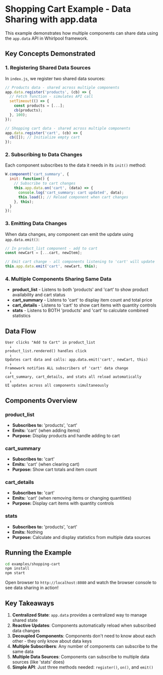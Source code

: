# Shopping Cart Example - Data Sharing with app.data

This example demonstrates how multiple components can share data using the `app.data` API in Whirlpool framework.

## Key Concepts Demonstrated

### 1. Registering Shared Data Sources

In `index.js`, we register two shared data sources:

```javascript
// Products data - shared across multiple components
app.data.register('products', (cb) => {
  // Fetch function - simulates API call
  setTimeout(() => {
    const products = [...];
    cb(products);
  }, 100);
});

// Shopping cart data - shared across multiple components
app.data.register('cart', (cb) => {
  cb([]); // Initialize empty cart
});
```

### 2. Subscribing to Data Changes

Each component subscribes to the data it needs in its `init()` method:

```javascript
W.component('cart_summary', {
  init: function() {
    // Subscribe to cart changes
    this.app.data.on('cart', (data) => {
      console.log('cart_summary: cart updated', data);
      this.load(); // Reload component when cart changes
    }, this);
  }
});
```

### 3. Emitting Data Changes

When data changes, any component can emit the update using `app.data.emit()`:

```javascript
// In product_list component - add to cart
const newCart = [...cart, newItem];

// Emit cart change - all components listening to 'cart' will update
this.app.data.emit('cart', newCart, this);
```

### 4. Multiple Components Sharing Same Data

- **product_list** - Listens to both 'products' and 'cart' to show product availability and cart status
- **cart_summary** - Listens to 'cart' to display item count and total price
- **cart_details** - Listens to 'cart' to show cart items with quantity controls
- **stats** - Listens to BOTH 'products' and 'cart' to calculate combined statistics

## Data Flow

```
User clicks "Add to Cart" in product_list
  ↓
product_list.rendered() handles click
  ↓
Updates cart data and calls: app.data.emit('cart', newCart, this)
  ↓
Framework notifies ALL subscribers of 'cart' data change
  ↓
cart_summary, cart_details, and stats all reload automatically
  ↓
UI updates across all components simultaneously
```

## Components Overview

### product_list
- **Subscribes to:** 'products', 'cart'
- **Emits:** 'cart' (when adding items)
- **Purpose:** Display products and handle adding to cart

### cart_summary
- **Subscribes to:** 'cart'
- **Emits:** 'cart' (when clearing cart)
- **Purpose:** Show cart totals and item count

### cart_details
- **Subscribes to:** 'cart'
- **Emits:** 'cart' (when removing items or changing quantities)
- **Purpose:** Display cart items with quantity controls

### stats
- **Subscribes to:** 'products', 'cart'
- **Emits:** Nothing
- **Purpose:** Calculate and display statistics from multiple data sources

## Running the Example

```bash
cd examples/shopping-cart
npm install
npm start
```

Open browser to `http://localhost:8080` and watch the browser console to see data sharing in action!

## Key Takeaways

1. **Centralized State**: `app.data` provides a centralized way to manage shared state
2. **Reactive Updates**: Components automatically reload when subscribed data changes
3. **Decoupled Components**: Components don't need to know about each other - they only know about data keys
4. **Multiple Subscribers**: Any number of components can subscribe to the same data
5. **Multiple Data Sources**: Components can subscribe to multiple data sources (like 'stats' does)
6. **Simple API**: Just three methods needed: `register()`, `on()`, and `emit()`
